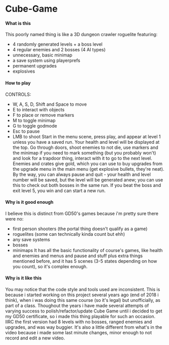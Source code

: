 # Cube-Game
#### What is this
This poorly named thing is like a 3D dungeon crawler roguelite featuring:
- 4 randomly generated levels + a boss level
- 4 regular enemies and 2 bosses (4 AI types)
- unnecessary, basic minimap
- a save system using playerprefs
- permanent upgrades
- explosives

#### How to play
CONTROLS:
- W, A, S, D, Shift and Space to move
- E to interact with objects
- F to place or remove markers
- M to toggle minimap
- G to toggle godmode
- Esc to pause
- LMB to shoot
Start in the menu scene, press play, and appear at level 1 unless you have a saved run. Your health and level will be
displayed at the top. Go through doors, shoot enemies to not die, use markers and the minimap if you need to mark something
(but you probably won't) and look for a trapdoor thing, interact with it to go to the next level. Enemies and crates give gold,
which you can use to buy upgrades from the upgrade menu in the main menu (get explosive bullets, they're neat). By the way, you
can always pause and quit - your health and level number will be saved, but the level will be generated anew; you can use this
to check out both bosses in the same run. If you beat the boss and exit level 5, you win and can start a new run.

#### Why is it good enough
I believe this is distinct from GD50's games because i'm pretty sure there were no:
- first person shooters (the portal thing doesn't qualify as a game)
- roguelites (some can technically kinda count but ehh)
- any save systems
- bosses
- minimaps
It has all the basic functionality of course's games, like health and enemies and menus and pause and stuff plus
extra things mentioned before, and it has 5 scenes (3-5 states depending on how you count), so it's complex enough.

#### Why is it like this
You may notice that the code style and tools used are inconsistent. This is because i started working on this project
several years ago (end of 2018 i think), when i was doing this same course (so it's legal) but unofficially, as part of a class.
Thoughout the years i have made several attempts of varying success to polish/refactor/update Cube Game until i decided to get my 
GD50 certificate, so i made this thing playable for such an occasion. IIRC the first version had 8 levels with no bosses, ranged
enemies and upgrades, and was way buggier. It's also a little different from what's in the video because i made some last minute 
changes, minor enough to not record and edit a new video.